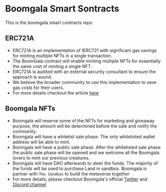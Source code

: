 # Boomgala Smart Sontracts
This is the boomgala smart contracts repo

## ERC721A
- ERC721A is an implementation of IERC721 with significant gas savings for minting multiple NFTs in a single transaction.
- The BoomGala contract will enable minting multiple NFTs for essentially the same cost of minting a single NFT.
- ERC721A is audited with an external security consultant to ensure the approach is sound.
- We believe the broader community to use this implementation to save gas costs for their users.
- For more details checkout the article [here](https://www.azuki.com/erc721a) 

## Boomgala NFTs
 - Boomgala will reserve some of the NFTs for marketing and giveaway purpose, the amount will be determined before the sale and notify the community.
 - Boomgala will have a whitelist sale phase. The only whitelisted wallet address will be able to mint.
 - Boomgala will have a public sale phase. After the whitelisted sale phase the public sale phase will be opened and we welcome all the Boomgala lovers to mint our previous creatures.
 - Boomgala will have DAO afterwards to steer the funds. The majority of the funds will be used to purchase Land in sandbox. Boomgala is partner with `The Sandbox` to build the metaverse together
 - For more details, please checkout Boomgala's official [Twitter](https://twitter.com/Boomgala2022) and [Discord channel](discord.gg/boomgala)


